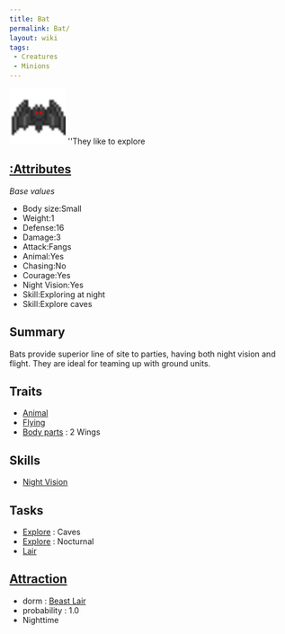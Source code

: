 ```yaml
---
title: Bat
permalink: Bat/
layout: wiki
tags:
 - Creatures
 - Minions
---
```


<img src="bat.png" title="fig:bat.png" alt="bat.png" width="100" />
''They like to explore

[:Attributes](:Attributes "wikilink")
-------------------------------------

*Base values*

-   Body size:Small
-   Weight:1
-   Defense:16
-   Damage:3
-   Attack:Fangs
-   Animal:Yes
-   Chasing:No
-   Courage:Yes
-   Night Vision:Yes
-   Skill:Exploring at night
-   Skill:Explore caves

Summary
-------

Bats provide superior line of site to parties, having both night vision
and flight. They are ideal for teaming up with ground units.

Traits
------

-   [Animal](:Traits#Animal "wikilink")
-   [Flying](:Traits#Flying "wikilink")
-   [Body parts](:Attributes#Body_Parts "wikilink") : 2 Wings

Skills
------

-   [Night Vision](:Skills#Night_Vision "wikilink")

Tasks
-----

-   [Explore](:Traits#Explore "wikilink") : Caves
-   [Explore](:Traits#Explore "wikilink") : Nocturnal
-   [Lair](:Beast_Lair "wikilink")

[Attraction](:Immigration "wikilink")
-------------------------------------

-   dorm : [Beast Lair](:Beast_Lair "wikilink")
-   probability : 1.0
-   Nighttime

